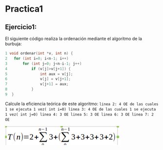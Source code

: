 # Practica1


## Ejercicio1:
El siguiente código realiza la ordenación mediante el algoritmo de la burbuja:

```c++ 
1 void ordenar(int *v, int n) {
2	for (int i=0; i<n-1; i++)
3		for (int j=0; j<n-i-1; j++)
4			if (v[j]>v[j+1]) {
5				int aux = v[j];
6				v[j] = v[j+1];
7				v[j+1] = aux;
8			}
9  }
``` 
Calcule la eficiencia teórica de este algoritmo:
`
linea 2: 4 OE de las cuales 1 se ejecuta 1 vez( int i=0)
linea 3: 4 OE de las cuales 1 se ejecuta 1 vez( int j=0)
linea 4: 3 OE
linea 5: 3 OE
linea 6: 3 OE
linea 7: 2 OE
`

![pr1-1](https://github.com/NAEL1/ED/blob/master/practica1/pr1-1.png)